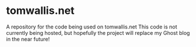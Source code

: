 # tomwallis.net
A repository for the code being used on tomwallis.net
This code is not currently being hosted, but hopefully the project will replace my Ghost blog in the near future!

